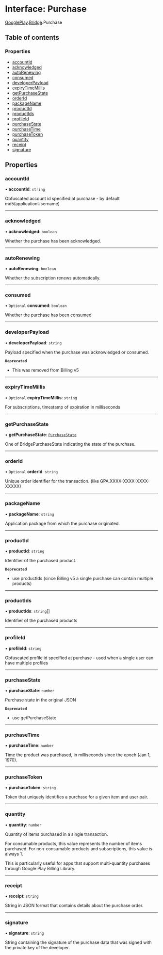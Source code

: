 # Interface: Purchase

[GooglePlay](../modules/CdvPurchase.GooglePlay.md).[Bridge](../modules/CdvPurchase.GooglePlay.Bridge.md).Purchase

## Table of contents

### Properties

- [accountId](CdvPurchase.GooglePlay.Bridge.Purchase.md#accountid)
- [acknowledged](CdvPurchase.GooglePlay.Bridge.Purchase.md#acknowledged)
- [autoRenewing](CdvPurchase.GooglePlay.Bridge.Purchase.md#autorenewing)
- [consumed](CdvPurchase.GooglePlay.Bridge.Purchase.md#consumed)
- [developerPayload](CdvPurchase.GooglePlay.Bridge.Purchase.md#developerpayload)
- [expiryTimeMillis](CdvPurchase.GooglePlay.Bridge.Purchase.md#expirytimemillis)
- [getPurchaseState](CdvPurchase.GooglePlay.Bridge.Purchase.md#getpurchasestate)
- [orderId](CdvPurchase.GooglePlay.Bridge.Purchase.md#orderid)
- [packageName](CdvPurchase.GooglePlay.Bridge.Purchase.md#packagename)
- [productId](CdvPurchase.GooglePlay.Bridge.Purchase.md#productid)
- [productIds](CdvPurchase.GooglePlay.Bridge.Purchase.md#productids)
- [profileId](CdvPurchase.GooglePlay.Bridge.Purchase.md#profileid)
- [purchaseState](CdvPurchase.GooglePlay.Bridge.Purchase.md#purchasestate)
- [purchaseTime](CdvPurchase.GooglePlay.Bridge.Purchase.md#purchasetime)
- [purchaseToken](CdvPurchase.GooglePlay.Bridge.Purchase.md#purchasetoken)
- [quantity](CdvPurchase.GooglePlay.Bridge.Purchase.md#quantity)
- [receipt](CdvPurchase.GooglePlay.Bridge.Purchase.md#receipt)
- [signature](CdvPurchase.GooglePlay.Bridge.Purchase.md#signature)

## Properties

### accountId

• **accountId**: `string`

Obfuscated account id specified at purchase - by default md5(applicationUsername)

___

### acknowledged

• **acknowledged**: `boolean`

Whether the purchase has been acknowledged.

___

### autoRenewing

• **autoRenewing**: `boolean`

Whether the subscription renews automatically.

___

### consumed

• `Optional` **consumed**: `boolean`

Whether the purchase has been consumed

___

### developerPayload

• **developerPayload**: `string`

Payload specified when the purchase was acknowledged or consumed.

**`Deprecated`**

- This was removed from Billing v5

___

### expiryTimeMillis

• `Optional` **expiryTimeMillis**: `string`

For subscriptions, timestamp of expiration in milliseconds

___

### getPurchaseState

• **getPurchaseState**: [`PurchaseState`](../enums/CdvPurchase.GooglePlay.Bridge.PurchaseState.md)

One of BridgePurchaseState indicating the state of the purchase.

___

### orderId

• `Optional` **orderId**: `string`

Unique order identifier for the transaction.  (like GPA.XXXX-XXXX-XXXX-XXXXX)

___

### packageName

• **packageName**: `string`

Application package from which the purchase originated.

___

### productId

• **productId**: `string`

Identifier of the purchased product.

**`Deprecated`**

- use productIds (since Billing v5 a single purchase can contain multiple products)

___

### productIds

• **productIds**: `string`[]

Identifier of the purchased products

___

### profileId

• **profileId**: `string`

Obfuscated profile id specified at purchase - used when a single user can have multiple profiles

___

### purchaseState

• **purchaseState**: `number`

Purchase state in the original JSON

**`Deprecated`**

- use getPurchaseState

___

### purchaseTime

• **purchaseTime**: `number`

Time the product was purchased, in milliseconds since the epoch (Jan 1, 1970).

___

### purchaseToken

• **purchaseToken**: `string`

Token that uniquely identifies a purchase for a given item and user pair.

___

### quantity

• **quantity**: `number`

Quantity of items purchased in a single transaction.

For consumable products, this value represents the number of items purchased.
For non-consumable products and subscriptions, this value is always 1.

This is particularly useful for apps that support multi-quantity purchases
through Google Play Billing Library.

___

### receipt

• **receipt**: `string`

String in JSON format that contains details about the purchase order.

___

### signature

• **signature**: `string`

String containing the signature of the purchase data that was signed with the private key of the developer.
